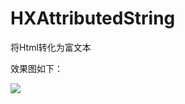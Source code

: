 # HXAttributedString
将Html转化为富文本

效果图如下：

![](https://github.com/TheLittleBoy/HXAttributedString/raw/master/ScreenShot.PNG)

